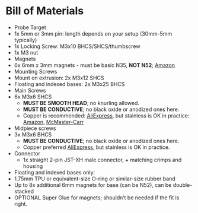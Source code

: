 # Bill of Materials

* Probe Target
 * 1x 5mm or 3mm pin: length depends on your setup (30mm-5mm typically)
 * 1x Locking Screw: M3x10 BHCS/SHCS/thumbscrew
 * 1x M3 nut
* Magnets
 * 6x 6mm x 3mm magnets - must be basic N35, **NOT N52**; [Amazon](https://www.amazon.com/gp/product/B077K364Z7/ref=ppx_yo_dt_b_search_asin_image?ie=UTF8&psc=1)
* Mounting Screws
 * Mount on extrusion: 2x M3x12 SHCS
 * Floating and indexed bases: 2x M3x25 BHCS
* Main Screws
 * 6x M3x6 SHCS
   * **MUST BE SMOOTH HEAD**; no knurling allowed.
   * **MUST BE CONDUCTIVE**; no black oxide or anodized ones here.
   * Copper is recommended: [AliExpress](https://www.aliexpress.us/item/3256804060768619.html?spm=a2g0o.order_list.order_list_main.27.6b251802O3ytXZ&gatewayAdapt=glo2usa), but stainless is OK in practice: [Amazon](https://www.amazon.com/dp/B0895NYSBT?ref_=cm_sw_r_cp_ud_dp_M44EYYXNMSRJQ80XQM60&peakEvent=4&dealEvent=1&th=1), [McMaster-Carr](https://www.mcmaster.com/90035A110/)
* Midpiece screws
 * 3x M3x6 BHCS
   * **MUST BE CONDUCTIVE**; no black oxide or anodized ones here.
   * Copper preferred [AliExpress](https://www.aliexpress.us/item/3256805885958581.html), but stainless is OK in practice.
* Connector
  * 1x straight 2-pin JST-XH male connector, + matching crimps and housing
* Floating and indexed bases only:
 * 1.75mm TPU or equivalent-size O-ring or similar-size rubber band
 * Up to 8x additional 6mm magnets for base (can be N52), can be double-stacked
* OPTIONAL Super Glue for magnets; shouldn’t be needed if the fit is right.